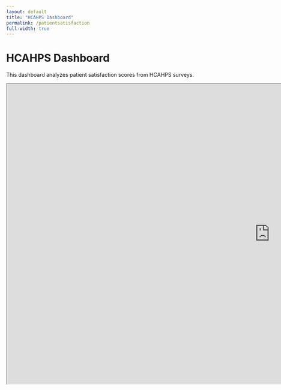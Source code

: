 ```yaml
---
layout: default
title: "HCAHPS Dashboard"
permalink: /patientsatisfaction
full-width: true
---
```


<div class="dashboard-wrapper">
    <h1>HCAHPS Dashboard</h1>
    <p>This dashboard analyzes patient satisfaction scores from HCAHPS surveys.</p>
    <iframe src="https://public.tableau.com/views/HCAHPSPatientSurveySatisfactionScores/HCAHPSSurveyDashboard?:showVizHome=no&embed=true" width="1400" height="800"></iframe>
</div>
